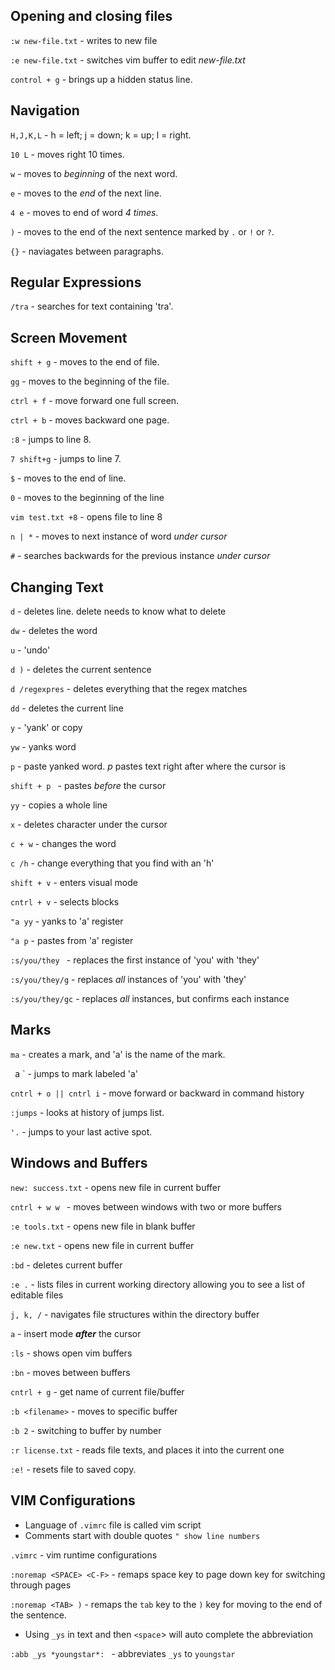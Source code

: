 ## Opening and closing files

`:w new-file.txt` - writes to new file

`:e new-file.txt` - switches vim buffer to edit *new-file.txt*

`control + g`     - brings up a hidden status line.

## Navigation

`H,J,K,L`         -  h = left; j = down; k = up; l = right.

`10 L`            - moves right 10 times.

`w`               - moves to *beginning* of the next word.

`e`               - moves to the *end* of the next line.

`4 e`             - moves to end of word *4 times*.

` ) `             - moves to the end of the next sentence marked by `.` or `!` or `?`.

` {} `            - naviagates between paragraphs.


## Regular Expressions

`/tra` 		  - searches for text containing 'tra'.

## Screen Movement

`shift + g`      - moves to the end of file.

`gg`		 - moves to the beginning of the file.

`ctrl + f` 	 - move forward one full screen.

`ctrl + b`	 - moves backward one page.

`:8` 		 - jumps to line 8.

`7 shift+g`	 - jumps to line 7.

`$` 		 - moves to the end of line.

`0`		 - moves to the beginning of the line

`vim test.txt +8` - opens file to line 8

`n | *`  	  - moves to next instance of word *under cursor*

`#` 		  - searches backwards for the previous instance *under cursor*

## Changing Text

`d`		 - deletes line. delete needs to know what to delete

`dw`		 - deletes the word

`u`		 - 'undo'

`d )`		 - deletes the current sentence

`d /regexpres`   - deletes everything that the regex matches

`dd`		 - deletes the current line

`y`		 - 'yank' or copy

`yw`		 - yanks word

`p`		 - paste yanked word. *p* pastes text right after where the cursor is

`shift + p ` 	 - pastes *before* the cursor

`yy`		 - copies a whole line

`x`		 - deletes character under the cursor

`c + w`		 - changes the word

`c /h`		 - change everything that you find with an 'h'

`shift + v`	 - enters visual mode 

`cntrl + v`	 - selects blocks

`"a yy` 	 - yanks to 'a' register

`"a p` 	 - pastes from 'a' register

`:s/you/they `  - replaces the first instance of 'you' with 'they'

`:s/you/they/g` - replaces *all* instances of 'you' with 'they'

`:s/you/they/gc` - replaces *all* instances, but confirms each instance


## Marks

`ma` 		- creates a mark, and 'a' is the name of the mark.

` `a `		- jumps to mark labeled 'a'


`cntrl + o || cntrl i` - move forward or backward in command history

`:jumps` 	       - looks at history of jumps list.

` '. ` 		       - jumps to your last active spot. 


## Windows and Buffers

`new: success.txt`    - opens new file in current buffer

`cntrl + w w `	      - moves between windows with two or more buffers

`:e tools.txt`	      - opens new file in blank buffer

`:e new.txt` 	      - opens new file in current buffer

`:bd`		      - deletes current buffer

`:e .` 		      - lists files in current working directory allowing you to see a list of editable files

`j, k, /`	      - navigates file structures within the directory buffer

`a`		      - insert mode ***after*** the cursor

`:ls` 		      - shows open vim buffers

`:bn`		      - moves between buffers

`cntrl + g`	      - get name of current file/buffer

`:b <filename>`	      - moves to specific buffer

`:b 2`		      - switching to buffer by number

`:r license.txt`      - reads file texts, and places it into the current one

`:e!`		      - resets file to saved copy.


## VIM Configurations

* Language of `.vimrc` file is called vim script
* Comments start with double quotes `" show line numbers`

`.vimrc`	     - vim runtime configurations

`:noremap <SPACE> <C-F>`  - remaps space key to page down key for switching through pages

`:noremap <TAB> )` 	  - remaps the `tab` key to the `)` key for moving to the end of the sentence.


* Using `_ys` in text and then `<space`> will auto complete the abbreviation

``:abb _ys *youngstar*: ``  - abbreviates `_ys` to `youngstar`




